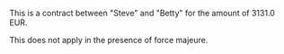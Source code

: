 This is a contract between "Steve" and "Betty" for the amount of 3131.0 EUR.

This does not apply in the presence of force majeure.